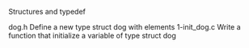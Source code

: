 Structures and typedef


dog.h
Define a new type struct dog with elements
1-init_dog.c 
Write a function that initialize a variable of type struct dog

